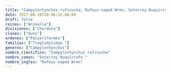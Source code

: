 ```yaml
---
title: "Campylorhynchus rufinucha, Rufous-naped Wren, Soterrey Nuquirrufo "
date: 2017-08-18T20:46:32-06:00
draft: false
reinos: ["Animalia"]
divisiones: ["Chordata"]
clases: ["Aves"]
ordenes: ["Passeriformes"]
familias: ["Troglodytidae "]
generos: ["Campylorhynchus"]
nombre_cientifico: "Campylorhynchus rufinucha"
nombre_comun: "Soterrey Nuquirrufo "
nombre_ingles: "Rufous-naped Wren"
---
```

